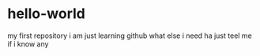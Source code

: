 # hello-world
my first repository
i am just learning github what else i need ha just teel me if i know any
